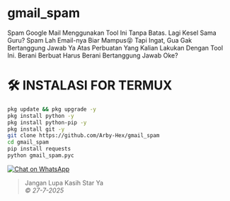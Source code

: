 # gmail_spam
Spam Google Mail Menggunakan Tool Ini Tanpa Batas.
Lagi Kesel Sama Guru? Spam Lah Email-nya Biar Mampus😝
Tapi Ingat, Gua Gak Bertanggung Jawab Ya Atas Perbuatan Yang Kalian Lakukan Dengan Tool Ini. Berani
Berbuat Harus Berani Bertanggung Jawab Oke?

# 🛠️ INSTALASI FOR TERMUX
```bash
pkg update && pkg upgrade -y
pkg install python -y
pkg install python-pip -y
pkg install git -y
git clone https://github.com/Arby-Hex/gmail_spam
cd gmail_spam
pip install requests
python gmail_spam.pyc
```
[![Chat on WhatsApp](https://img.shields.io/badge/Chat%20on-WhatsApp-green?logo=whatsapp)](https://whatsapp.com/channel/0029Vb6VXlNK5cDJkIjUxi17)


> Jangan Lupa Kasih Star Ya                           
> _© 27-7-2025_
